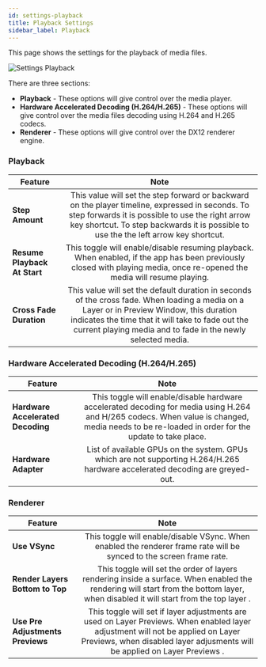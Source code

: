 ```yaml
---
id: settings-playback
title: Playback Settings
sidebar_label: Playback
---
```


This page shows the settings for the playback of media files.

![Settings Playback](/prismdocs/images/zero-settings-playback.png)

<!-- TODO: Workout sections based on apps -->

There are three sections:
- **Playback** - These options will give control over the media player.
- **Hardware Accelerated Decoding (H.264/H.265)** - These options will give control over the media files decoding using H.264 and H.265 codecs.
- **Renderer** - These options will give control over the DX12 renderer engine.

### Playback

|   Feature            |  Note        |
|----------------------|:------------:|
| **Step Amount** | This value will set the step forward or backward on the player timeline, expressed in seconds. To step forwards it is possible to use the right arrow key shortcut. To step backwards it is possible to use the the left arrow key shortcut. |
| **Resume Playback At Start** | This toggle will enable/disable resuming playback. When enabled, if the app has been previously closed with playing media, once re-opened the media will resume playing.|
| **Cross Fade Duration** | This value will set the default duration in seconds of the cross fade. When loading a media on a Layer or in Preview Window, this duration indicates the time that it will take to fade out the current playing media and to fade in the newly selected media.|

### Hardware Accelerated Decoding (H.264/H.265)

|   Feature            |  Note        |
|----------------------|:------------:|
| **Hardware Accelerated Decoding** | This toggle will enable/disable hardware accelerated decoding for media using H.264 and H/265 codecs. When value is changed, media needs to be re-loaded in order for the update to take place. |
| **Hardware Adapter** | List of available GPUs on the system. GPUs which are not supporting H.264/H.265 hardware accelerated decoding are greyed-out.|

### Renderer

|   Feature            |  Note        |
|----------------------|:------------:|
| **Use VSync** | This toggle will enable/disable VSync. When enabled the renderer frame rate will be synced to the screen frame rate. |
| **Render Layers Bottom to Top** | This toggle will set the order of layers rendering inside a surface. When enabled the rendering will start from the bottom layer, when disabled it will start from the top layer .|
| **Use Pre Adjustments Previews** | This toggle will set if layer adjustments are used on Layer Previews. When enabled layer adjustment will not be applied on Layer Previews, when disabled layer adjusments will be applied on Layer Previews .|
